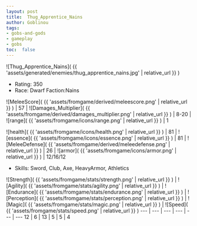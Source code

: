 ```yaml
---
layout: post
title:  Thug_Apprentice_Nains
author: Goblinou
tags:
- gobs-and-gods
- gameplay
- gobs
toc:  false
---
```


![Thug_Apprentice_Nains]( {{ 'assets/generated/enemies/thug_apprentice_nains.jpg' | relative_url }} )
- Rating: 350
- Race: Dwarf  Faction:Nains

![MeleeScore]( {{ 'assets/fromgame/derived/meleescore.png' | relative_url }} ) | 57 | ![Damages_Multiplier]( {{ 'assets/fromgame/derived/damages_multiplier.png' | relative_url }} ) | 8-20 | ![range]( {{ 'assets/fromgame/icons/range.png' | relative_url }} ) | 1


![health]( {{ 'assets/fromgame/icons/health.png' | relative_url }} ) | 81 | ![essence]( {{ 'assets/fromgame/icons/essence.png' | relative_url }} ) | 81 | ![MeleeDefense]( {{ 'assets/fromgame/derived/meleedefense.png' | relative_url }} ) | 26 | ![armor]( {{ 'assets/fromgame/icons/armor.png' | relative_url }} ) | 12/16/12

* Skills: Sword, Club, Axe, HeavyArmor, Athletics

![Strength]( {{ 'assets/fromgame/stats/strength.png' | relative_url }} ) | ![Agility]( {{ 'assets/fromgame/stats/agility.png' | relative_url }} ) | ![Endurance]( {{ 'assets/fromgame/stats/endurance.png' | relative_url }} ) | ![Perception]( {{ 'assets/fromgame/stats/perception.png' | relative_url }} ) | ![Magic]( {{ 'assets/fromgame/stats/magic.png' | relative_url }} ) | ![Speed]( {{ 'assets/fromgame/stats/speed.png' | relative_url }} )
--- | --- | --- | --- | --- | ---
12 | 6 | 13 | 5 | 5 | 4
